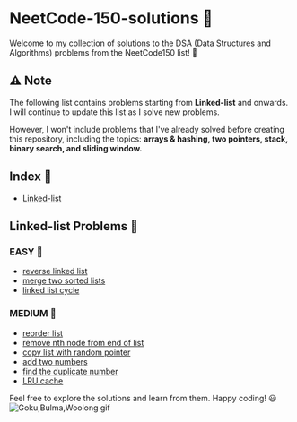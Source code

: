 # NeetCode-150-solutions :rocket:

Welcome to my collection of solutions to the DSA (Data Structures and Algorithms) problems from the NeetCode150 list! :notebook:
## :warning: Note

The following list contains problems starting from **Linked-list** and onwards. I will continue to update this list as I solve new problems.

However, I won't include problems that I've already solved before creating this repository, including the topics: **arrays & hashing, two pointers, stack, binary search, and sliding window.**

## Index :bookmark_tabs:

- [Linked-list](#linked-list)

## <a name="linked-list"></a>Linked-list Problems :link:

### EASY :baby_chick:

- [reverse linked list](linked-list/206.reverse-linked-list)
- [merge two sorted lists](linked-list/21.merge-two-sorted-lists)
- [linked list cycle](linked-list/141.linked-list-cycle)

### MEDIUM :turtle:

- [reorder list](linked-list/143.reorder-list)
- [remove nth node from end of list](linked-list/19.remove-nth-node-from-end-of-list)
- [copy list with random pointer](linked-list/138.copy-list-with-random-pointer)
- [add two numbers](linked-list/2.add-two-numbers)
- [find the duplicate number](linked-list/287.find-the-duplicate-number)
- [LRU cache](linked-list/146.LRU-cache)

Feel free to explore the solutions and learn from them. Happy coding! :smiley:
![Goku,Bulma,Woolong gif](https://media.giphy.com/media/9JxRQ6NOf1orK/giphy.gif)
